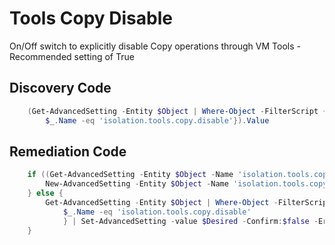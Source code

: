 # Tools Copy Disable
On/Off switch to explicitly disable Copy operations through VM Tools - Recommended setting of True
## Discovery Code
```powershell
    (Get-AdvancedSetting -Entity $Object | Where-Object -FilterScript {
        $_.Name -eq 'isolation.tools.copy.disable'}).Value
```

## Remediation Code
```powershell
    if ((Get-AdvancedSetting -Entity $Object -Name 'isolation.tools.copy.disable') -eq $null) {
        New-AdvancedSetting -Entity $Object -Name 'isolation.tools.copy.disable' -Value $Desired -Confirm:$false -ErrorAction Stop
    } else {
        Get-AdvancedSetting -Entity $Object | Where-Object -FilterScript {
            $_.Name -eq 'isolation.tools.copy.disable'
            } | Set-AdvancedSetting -value $Desired -Confirm:$false -ErrorAction Stop
    }
```
